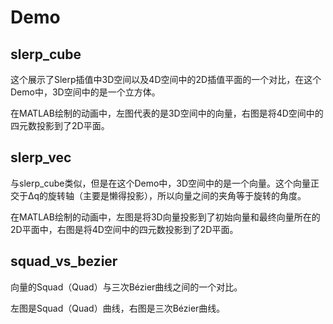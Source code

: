 # Demo

## slerp_cube

这个展示了Slerp插值中3D空间以及4D空间中的2D插值平面的一个对比，在这个Demo中，3D空间中的是一个立方体。

在MATLAB绘制的动画中，左图代表的是3D空间中的向量，右图是将4D空间中的四元数投影到了2D平面。


## slerp_vec

与slerp_cube类似，但是在这个Demo中，3D空间中的是一个向量。这个向量正交于Δq的旋转轴（主要是懒得投影），所以向量之间的夹角等于旋转的角度。

在MATLAB绘制的动画中，左图是将3D向量投影到了初始向量和最终向量所在的2D平面中，右图是将4D空间中的四元数投影到了2D平面。

## squad_vs_bezier

向量的Squad（Quad）与三次Bézier曲线之间的一个对比。

左图是Squad（Quad）曲线，右图是三次Bézier曲线。